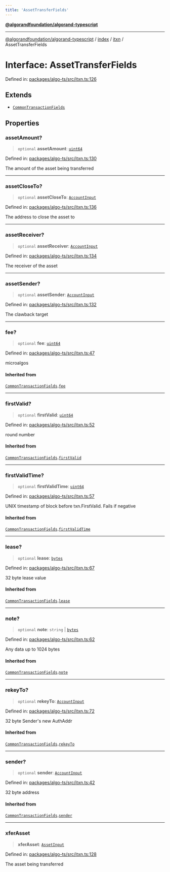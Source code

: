 ```yaml
---
title: 'AssetTransferFields'
---
```


[**@algorandfoundation/algorand-typescript**](../../../../README.md)

---

[@algorandfoundation/algorand-typescript](../../../../README.md) / [index](../../../README.md) / [itxn](../README.md) / AssetTransferFields

# Interface: AssetTransferFields

Defined in: [packages/algo-ts/src/itxn.ts:126](https://github.com/algorandfoundation/puya-ts/blob/main/packages/algo-ts/src/itxn.ts#L126)

## Extends

- [`CommonTransactionFields`](CommonTransactionFields.md)

## Properties

### assetAmount?

> `optional` **assetAmount**: [`uint64`](../../../type-aliases/uint64.md)

Defined in: [packages/algo-ts/src/itxn.ts:130](https://github.com/algorandfoundation/puya-ts/blob/main/packages/algo-ts/src/itxn.ts#L130)

The amount of the asset being transferred

---

### assetCloseTo?

> `optional` **assetCloseTo**: [`AccountInput`](../../../-internal-/type-aliases/AccountInput.md)

Defined in: [packages/algo-ts/src/itxn.ts:136](https://github.com/algorandfoundation/puya-ts/blob/main/packages/algo-ts/src/itxn.ts#L136)

The address to close the asset to

---

### assetReceiver?

> `optional` **assetReceiver**: [`AccountInput`](../../../-internal-/type-aliases/AccountInput.md)

Defined in: [packages/algo-ts/src/itxn.ts:134](https://github.com/algorandfoundation/puya-ts/blob/main/packages/algo-ts/src/itxn.ts#L134)

The receiver of the asset

---

### assetSender?

> `optional` **assetSender**: [`AccountInput`](../../../-internal-/type-aliases/AccountInput.md)

Defined in: [packages/algo-ts/src/itxn.ts:132](https://github.com/algorandfoundation/puya-ts/blob/main/packages/algo-ts/src/itxn.ts#L132)

The clawback target

---

### fee?

> `optional` **fee**: [`uint64`](../../../type-aliases/uint64.md)

Defined in: [packages/algo-ts/src/itxn.ts:47](https://github.com/algorandfoundation/puya-ts/blob/main/packages/algo-ts/src/itxn.ts#L47)

microalgos

#### Inherited from

[`CommonTransactionFields`](CommonTransactionFields.md).[`fee`](CommonTransactionFields.md#fee)

---

### firstValid?

> `optional` **firstValid**: [`uint64`](../../../type-aliases/uint64.md)

Defined in: [packages/algo-ts/src/itxn.ts:52](https://github.com/algorandfoundation/puya-ts/blob/main/packages/algo-ts/src/itxn.ts#L52)

round number

#### Inherited from

[`CommonTransactionFields`](CommonTransactionFields.md).[`firstValid`](CommonTransactionFields.md#firstvalid)

---

### firstValidTime?

> `optional` **firstValidTime**: [`uint64`](../../../type-aliases/uint64.md)

Defined in: [packages/algo-ts/src/itxn.ts:57](https://github.com/algorandfoundation/puya-ts/blob/main/packages/algo-ts/src/itxn.ts#L57)

UNIX timestamp of block before txn.FirstValid. Fails if negative

#### Inherited from

[`CommonTransactionFields`](CommonTransactionFields.md).[`firstValidTime`](CommonTransactionFields.md#firstvalidtime)

---

### lease?

> `optional` **lease**: [`bytes`](../../../type-aliases/bytes.md)

Defined in: [packages/algo-ts/src/itxn.ts:67](https://github.com/algorandfoundation/puya-ts/blob/main/packages/algo-ts/src/itxn.ts#L67)

32 byte lease value

#### Inherited from

[`CommonTransactionFields`](CommonTransactionFields.md).[`lease`](CommonTransactionFields.md#lease)

---

### note?

> `optional` **note**: `string` \| [`bytes`](../../../type-aliases/bytes.md)

Defined in: [packages/algo-ts/src/itxn.ts:62](https://github.com/algorandfoundation/puya-ts/blob/main/packages/algo-ts/src/itxn.ts#L62)

Any data up to 1024 bytes

#### Inherited from

[`CommonTransactionFields`](CommonTransactionFields.md).[`note`](CommonTransactionFields.md#note)

---

### rekeyTo?

> `optional` **rekeyTo**: [`AccountInput`](../../../-internal-/type-aliases/AccountInput.md)

Defined in: [packages/algo-ts/src/itxn.ts:72](https://github.com/algorandfoundation/puya-ts/blob/main/packages/algo-ts/src/itxn.ts#L72)

32 byte Sender's new AuthAddr

#### Inherited from

[`CommonTransactionFields`](CommonTransactionFields.md).[`rekeyTo`](CommonTransactionFields.md#rekeyto)

---

### sender?

> `optional` **sender**: [`AccountInput`](../../../-internal-/type-aliases/AccountInput.md)

Defined in: [packages/algo-ts/src/itxn.ts:42](https://github.com/algorandfoundation/puya-ts/blob/main/packages/algo-ts/src/itxn.ts#L42)

32 byte address

#### Inherited from

[`CommonTransactionFields`](CommonTransactionFields.md).[`sender`](CommonTransactionFields.md#sender)

---

### xferAsset

> **xferAsset**: [`AssetInput`](../../../-internal-/type-aliases/AssetInput.md)

Defined in: [packages/algo-ts/src/itxn.ts:128](https://github.com/algorandfoundation/puya-ts/blob/main/packages/algo-ts/src/itxn.ts#L128)

The asset being transferred
